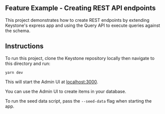 ## Feature Example - Creating REST API endpoints

This project demonstrates how to create REST endpoints by extending Keystone's express app and using the Query API to execute queries against the schema.

## Instructions

To run this project, clone the Keystone repository locally then navigate to this directory and run:

```shell
yarn dev
```

This will start the Admin UI at [localhost:3000](http://localhost:3000).

You can use the Admin UI to create items in your database.

To run the seed data script, pass the `--seed-data` flag when starting the app.
